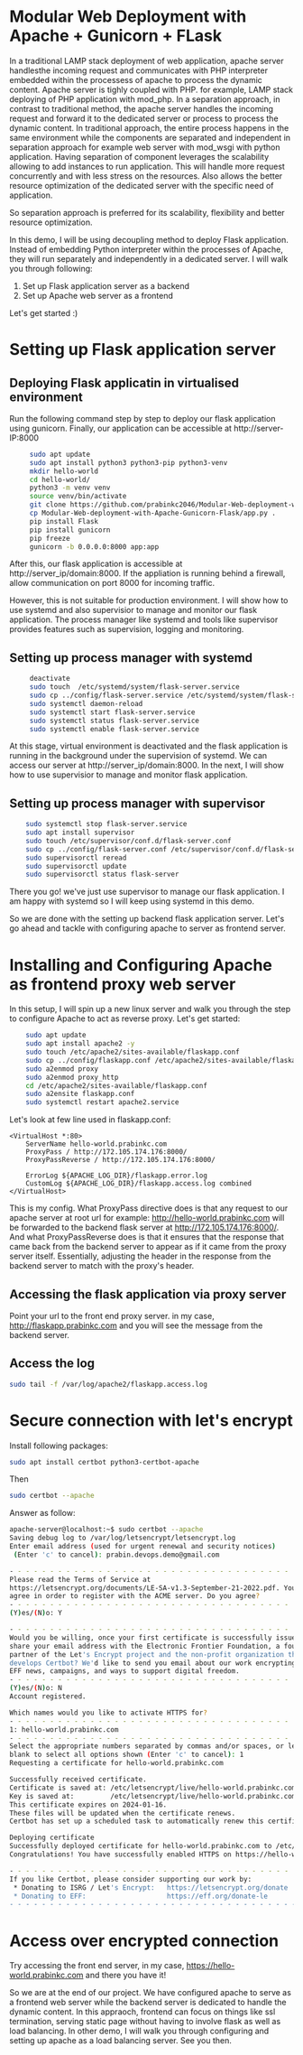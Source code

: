# Modular Web Deployment with Apache + Gunicorn + FLask

In a traditional LAMP stack deployment of web application, apache server handlesthe incoming request and communicates with PHP interpreter embedded within the processess of apache to process the dynamic content. Apache server is tighly coupled with PHP. for example, LAMP stack deploying of PHP application with mod_php.
In a separation approach, in contrast to traditional method, the apache server handles the incoming request and forward it to the dedicated server or process to process the dynamic content. In traditional approach, the entire process happens in the same environment while the components are separated and independent in separation approach for example web server with mod_wsgi with python application. Having separation of component leverages the scalability allowing to add instances to run application. This will handle more request concurrently and with less stress on the resources. Also allows the better resource optimization of the dedicated server with the specific need of application.

So separation approach is preferred for its scalability, flexibility and better resource optimization.

In this demo,
I will be using decoupling method to deploy Flask application. Instead of embedding Python interpreter within the processes of Apache, they will run separately and independently in a dedicated server. I will walk you through following:
1. Set up Flask application server as a backend 
2. Set up Apache web server as a frontend

Let's get started :)

# Setting up Flask application server
## Deploying Flask applicatin in virtualised environment
Run the following command step by step to deploy our flask application using gunicorn. Finally, our application can be accessible at http://server-IP:8000 

```bash
     sudo apt update
     sudo apt install python3 python3-pip python3-venv
     mkdir hello-world
     cd hello-world/
     python3 -m venv venv
     source venv/bin/activate
     git clone https://github.com/prabinkc2046/Modular-Web-deployment-with-Apache-Gunicorn-Flask.git
     cp Modular-Web-deployment-with-Apache-Gunicorn-Flask/app.py .
     pip install Flask
     pip install gunicorn
     pip freeze
     gunicorn -b 0.0.0.0:8000 app:app
```
After this, our flask application is accessible at http://server_ip/domain:8000. If the appliation is running behind a firewall, allow communication on port 8000 for incoming traffic.

However, this is not suitable for production environment. I will show how to use systemd and also supervisior to manage and monitor our flask application. The process manager like systemd and tools like supervisor provides features such as supervision, logging and monitoring.

## Setting up process manager with systemd

```bash     
     deactivate
     sudo touch  /etc/systemd/system/flask-server.service
     sudo cp ../config/flask-server.service /etc/systemd/system/flask-server.service 
     sudo systemctl daemon-reload 
     sudo systemctl start flask-server.service 
     sudo systemctl status flask-server.service 
     sudo systemctl enable flask-server.service 
```

At this stage, virtual environment is deactivated and the flask application is running in the background under the supervision of systemd. We can access our server at http://server_ip/domain:8000. In the next, I will show how to use supervisior to manage and monitor flask application.

## Setting up process manager with supervisor

```bash
	sudo systemctl stop flask-server.service
	sudo apt install supervisor
	sudo touch /etc/supervisor/conf.d/flask-server.conf
	sudo cp ../config/flask-server.conf /etc/supervisor/conf.d/flask-server.conf
	sudo supervisorctl reread
	sudo supervisorctl update
	sudo supervisorctl status flask-server
```
There you go! we've just use supervisor to manage our flask application. I am happy with systemd so I will keep using systemd in this demo.

So we are done with the setting up backend flask application server. Let's go ahead and tackle with configuring apache to server as frontend server.

# Installing and Configuring Apache as frontend proxy web server
In this setup, I will spin up a new linux server and walk you through the step to configure Apache to act as reverse proxy. Let's get started:

```bash
	sudo apt update
	sudo apt install apache2 -y
	sudo touch /etc/apache2/sites-available/flaskapp.conf
	sudo cp ../config/flaskapp.conf /etc/apache2/sites-available/flaskapp.conf
	sudo a2enmod proxy
	sudo a2enmod proxy_http
	cd /etc/apache2/sites-available/flaskapp.conf
	sudo a2ensite flaskapp.conf
	sudo systemctl restart apache2.service
```

Let's look at few line used in flaskapp.conf:
```
<VirtualHost *:80>
    ServerName hello-world.prabinkc.com
    ProxyPass / http://172.105.174.176:8000/
    ProxyPassReverse / http://172.105.174.176:8000/

    ErrorLog ${APACHE_LOG_DIR}/flaskapp.error.log
    CustomLog ${APACHE_LOG_DIR}/flaskapp.access.log combined
</VirtualHost>
```
This is my config. What ProxyPass directive does is that any request to our apache server at root url for example: http://hello-world.prabinkc.com will be forwarded to the backend flask server at http://172.105.174.176:8000/. And what ProxyPassReverse does is that it ensures that the response that came back from the backend server to appear as if it came from the proxy server itself. Essentially, adjusting the header in the response from the backend server to match with the proxy's header. 

## Accessing the flask application via proxy server
Point your url to the front end proxy server. in my case, http://flaskapp.prabinkc.com and you will see the message from the backend server.

## Access the log 
```bash
sudo tail -f /var/log/apache2/flaskapp.access.log
``` 

# Secure connection with let's encrypt
Install following packages:
```bash
sudo apt install certbot python3-certbot-apache
```
Then
```bash
sudo certbot --apache
```

Answer as follow:
```bash
apache-server@localhost:~$ sudo certbot --apache
Saving debug log to /var/log/letsencrypt/letsencrypt.log
Enter email address (used for urgent renewal and security notices)
 (Enter 'c' to cancel): prabin.devops.demo@gmail.com

- - - - - - - - - - - - - - - - - - - - - - - - - - - - - - - - - - - - - - - -
Please read the Terms of Service at
https://letsencrypt.org/documents/LE-SA-v1.3-September-21-2022.pdf. You must
agree in order to register with the ACME server. Do you agree?
- - - - - - - - - - - - - - - - - - - - - - - - - - - - - - - - - - - - - - - -
(Y)es/(N)o: Y

- - - - - - - - - - - - - - - - - - - - - - - - - - - - - - - - - - - - - - - -
Would you be willing, once your first certificate is successfully issued, to
share your email address with the Electronic Frontier Foundation, a founding
partner of the Let's Encrypt project and the non-profit organization that
develops Certbot? We'd like to send you email about our work encrypting the web,
EFF news, campaigns, and ways to support digital freedom.
- - - - - - - - - - - - - - - - - - - - - - - - - - - - - - - - - - - - - - - -
(Y)es/(N)o: N
Account registered.

Which names would you like to activate HTTPS for?
- - - - - - - - - - - - - - - - - - - - - - - - - - - - - - - - - - - - - - - -
1: hello-world.prabinkc.com
- - - - - - - - - - - - - - - - - - - - - - - - - - - - - - - - - - - - - - - -
Select the appropriate numbers separated by commas and/or spaces, or leave input
blank to select all options shown (Enter 'c' to cancel): 1
Requesting a certificate for hello-world.prabinkc.com

Successfully received certificate.
Certificate is saved at: /etc/letsencrypt/live/hello-world.prabinkc.com/fullchain.pem
Key is saved at:         /etc/letsencrypt/live/hello-world.prabinkc.com/privkey.pem
This certificate expires on 2024-01-16.
These files will be updated when the certificate renews.
Certbot has set up a scheduled task to automatically renew this certificate in the background.

Deploying certificate
Successfully deployed certificate for hello-world.prabinkc.com to /etc/apache2/sites-available/flaskapp-le-ssl.conf
Congratulations! You have successfully enabled HTTPS on https://hello-world.prabinkc.com

- - - - - - - - - - - - - - - - - - - - - - - - - - - - - - - - - - - - - - - -
If you like Certbot, please consider supporting our work by:
 * Donating to ISRG / Let's Encrypt:   https://letsencrypt.org/donate
 * Donating to EFF:                    https://eff.org/donate-le
- - - - - - - - - - - - - - - - - - - - - - - - - - - - - - - - - - - - - - - -
```

# Access over encrypted connection

Try accessing the front end server, in my case, https://hello-world.prabinkc.com
and there you have it!

So we are at the end of our project.
We have configured apache to serve as a frontend web server while the backend server is dedicated to handle the dynamic content. In this appraoch, frontend can focus on things like ssl termination, serving static page without having to involve flask as well as load balancing. In other demo, I will walk you through configuring and setting up apache as a load balancing server. See you then.



